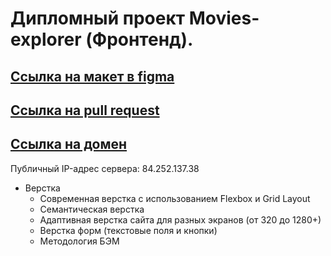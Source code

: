 # Дипломный проект Movies-explorer (Фронтенд). 

## [Ссылка на макет в figma](https://disk.yandex.ru/d/_Tw7c06LXcDvQA)
## [Ссылка на pull request](https://github.com/Makacuh/movies-explorer-frontend/pull/2)
## [Ссылка на домен](https://makacu.movies.nomoredomains.icu/)
Публичный IP-адрес сервера: 84.252.137.38
* Верстка
  - Cовременная верстка с использованием Flexbox и Grid Layout
  - Семантическая верстка
  - Адаптивная верстка сайта для разных экранов (от 320 до 1280+)
  - Верстка форм (текстовые поля и кнопки)
  - Методология БЭМ














